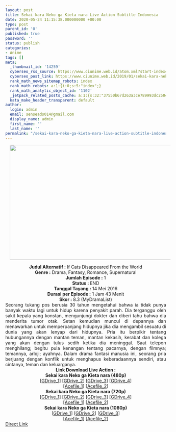 ```yaml
---
layout: post
title: Sekai kara Neko ga Kieta nara Live Action Subtitle Indonesia
date: 2020-05-24 11:15:38.000000000 +00:00
type: post
parent_id: '0'
published: true
password: ''
status: publish
categories:
- Anime
tags: []
meta:
  _thumbnail_id: '14259'
  cyberseo_rss_source: https://www.ciunime.web.id/atom.xml?start-index=451&max-results=150
  cyberseo_post_link: https://www.ciunime.web.id/2019/01/sekai-kara-neko-ga-kieta-nara-live.html
  rank_math_news_sitemap_robots: index
  rank_math_robots: a:1:{i:0;s:5:"index";}
  rank_math_analytic_object_id: '1102'
  _jetpack_related_posts_cache: a:1:{s:32:"37550b67d263a3ce789993dc25046c5f";a:2:{s:7:"expires";i:1648404207;s:7:"payload";a:0:{}}}
  kata_make_header_transparent: default
author:
  login: admin
  email: senseads014@gmail.com
  display_name: admin
  first_name: ''
  last_name: ''
permalink: "/sekai-kara-neko-ga-kieta-nara-live-action-subtitle-indonesia/"
---
```

<div class="separator" style="clear: both; text-align: center;"><a href="https://3.bp.blogspot.com/-tcmhWJMuILk/XFPQnmETTvI/AAAAAAAAJWA/X4tKjIt91t0Wk_LA2GoqvhP8OA7hj3USACLcBGAs/s1600/Sekai%2Bkara%2BNeko%2Bga%2BKieta%2Bnara.jpg" imageanchor="1" style="margin-left: 1em; margin-right: 1em;"><img border="0" data-original-height="720" data-original-width="1280" height="360" src="{{ site.baseurl }}/assets/2020/05/Sekai%2Bkara%2BNeko%2Bga%2BKieta%2Bnara.jpg" width="640" /></a></div>
<p>
<div style="text-align: center;"><b>Judul</b><b><b> Alternatif</b> :</b> <span itemprop="name">If Cats Disappeared From the World</span></div>
<div style="text-align: center;"><b><b>Genre :</b></b> Drama, Fantasy, Romance, Supernatural</div>
<div style="text-align: center;"><b>Jumlah Episode :</b> 1<br /><b>Status :&nbsp;</b>END<br /><b>Tanggal Tayang :</b> 14 Mei 2016<br /><b>Durasi per Episode :</b> 1 Jam 43 Menit</div>
<div style="text-align: center;"><b>Skor :</b>&nbsp;8.3 (MyDramaList)</div>
<div style="text-align: center;"></div>
<div style="text-align: justify;">Seorang tukang pos berusia 30 tahun mengetahui bahwa ia tidak punya banyak waktu lagi untuk hidup karena penyakit parah. Dia terganggu oleh sakit kepala yang konstan, mengunjungi dokter dan diberi tahu bahwa dia menderita tumor otak. Setan kemudian muncul di depannya dan menawarkan untuk memperpanjang hidupnya jika dia mengambil sesuatu di dunia yang akan lenyap dari hidupnya. Pria itu berpikir tentang hubungannya dengan mantan teman, mantan kekasih, kerabat dan kolega yang akan dengan tulus sedih ketika dia meninggal. Saat telepon menghilang; begitu pula kenangan tentang pacarnya, dengan filmnya; temannya, arloji; ayahnya. Dalam drama fantasi manusia ini, seorang pria berjuang dengan konflik untuk menghapus keberadaannya sendiri, atau cintanya, teman dan keluarganya.</div>
<div style="text-align: justify;"></div>
<div style="text-align: justify;"></div>
<div style="text-align: center;"><b>Link Download Live Action :</b></div>
<div style="text-align: center;"></div>
<div style="text-align: center;"><b>Sekai kara Neko ga Kieta nara (480p)</b></div>
<div style="text-align: center;">[<a href="https://drive.google.com/uc?id=1DHUydnBn_3eZ6F3cPd2rrt08boqWm_Ng" target="_blank" rel="noopener">GDrive_1</a>] [<a href="https://drive.google.com/u/0/uc?id=1kNU9RX66LAvQyWc3LMP1n4g7i-_Xnojn" target="_blank" rel="noopener">GDrive_2</a>] [<a href="https://drive.google.com/uc?id=187mDhZ0HDkENAf9XRrVDtHoAVExkRiVO" target="_blank" rel="noopener">GDrive_3</a>] [<a href="https://drive.google.com/uc?id=1uXKXFDOtG3Vo6BBS9Xfgr0L1HVRMtsVT" target="_blank" rel="noopener">GDrive_4</a>]<br />[<a href="https://acefile.co/f/10081100/kusonime-sekai-kara-neko-ga-kieta-nara-480p-rar" target="_blank" rel="noopener">Acefile_1</a>] [<a href="https://acefile.co/f/10388447/batchindo_sekai-kara-neko-ga-kieta-nara-480p-rar" target="_blank" rel="noopener">Acefile_2</a>]</div>
<div style="text-align: center;"></div>
<div style="text-align: center;"><b>Sekai kara Neko ga Kieta nara (720p)</b><br />[<a href="https://drive.google.com/u/0/uc?id=1rbRULMx-ttuYnDkWhGwwPTRHaa03Wiw3" target="_blank" rel="noopener">GDrive_1</a>] [<a href="https://drive.google.com/u/0/uc?id=1kmxjLY2vio1BA6QpjgO9qg80BhdsLPLX" target="_blank" rel="noopener">GDrive_2</a>] [<a href="https://drive.google.com/uc?id=1PZLEIYWVaixkv9GknI-WWK7gLdVOE3PR" target="_blank" rel="noopener">GDrive_3</a>] [<a href="https://drive.google.com/uc?id=12BKA0zF9WeCjV6rEuZ63yzvp8aruaEiO" target="_blank" rel="noopener">GDrive_4</a>]<br />[<a href="https://acefile.co/f/10081102/kusonime-sekai-kara-neko-ga-kieta-nara-720p-rar" target="_blank" rel="noopener">Acefile_1</a>] [<a href="https://acefile.co/f/10388467/batchindo_sekai-kara-neko-ga-kieta-nara-720p-rar" target="_blank" rel="noopener">Acefile_2</a>]</div>
<div style="text-align: center;"><b>Sekai kara Neko ga Kieta nara (1080p)</b><br />[<a href="https://drive.google.com/u/0/uc?id=1WKINCYvdOH2NIF7tvDLuvzjlGcVM9_Gl" target="_blank" rel="noopener">GDrive_1</a>] [<a href="https://drive.google.com/uc?id=1VH_LVyB50yl99FiE_0QopbPVjYr8BJ-n" target="_blank" rel="noopener">GDrive_2</a>] [<a href="https://drive.google.com/uc?id=1faTya-Bma64CQgRWcpZpJoeOKcK2iEEx" target="_blank" rel="noopener">GDrive_3</a>]<br />[<a href="https://acefile.co/f/10081050/_kusonime__sekai_kara_neko_ga_kieta_nara__1080p_-rar" target="_blank" rel="noopener">Acefile_1</a>] [<a href="https://acefile.co/f/10388481/batchindo_sekai-kara-neko-ga-kieta-nara-1080p-rar" target="_blank" rel="noopener">Acefile_2</a>]</div>
<link rel="stylesheet" href="https://cdnjs.cloudflare.com/ajax/libs/font-awesome/4.7.0/css/font-awesome.min.css" />
<div class="divbtn"> <a href="https://handymansurrender.com/fihup8buzv?key=94550f7ce39444073321dde3b8782f97" class="btn"><i class="fa fa-download"></i> Direct Link</a> </div>
